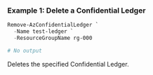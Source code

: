 ### Example 1: Delete a Confidential Ledger
```powershell
Remove-AzConfidentialLedger `
  -Name test-ledger `
  -ResourceGroupName rg-000

# No output
```

Deletes the specified Confidential Ledger.
